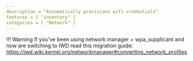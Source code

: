 ```yaml
---
description = "Automatically provisions wifi credentials"
features = [ "inventory" ]
categories = [ "Network" ]
---
```


!!! Warning
    If you've been using network manager + wpa_supplicant and now are switching to IWD read this migration guide:
    https://iwd.wiki.kernel.org/networkmanager#converting_network_profiles
